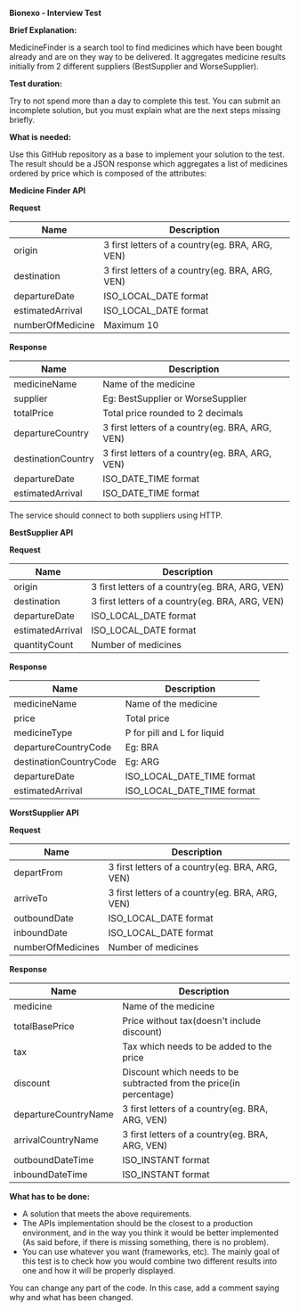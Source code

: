 **Bionexo - Interview Test**

**Brief Explanation:**

MedicineFinder is a search tool to find medicines which have been bought already and are on they way to be delivered.
It aggregates medicine results initially from 2 different suppliers (BestSupplier and WorseSupplier).

**Test duration:**

Try to not spend more than a day to complete this test. You can submit an incomplete solution, but you must explain what are the next steps missing briefly. 

**What is needed:**

Use this GitHub repository as a base to implement your solution to the test.
The result should be a JSON response which aggregates a list of medicines ordered by price which is composed of the attributes:

**Medicine Finder API**

**Request**

| Name | Description |
| ------ | ------ |
| origin | 3 first letters of a country(eg. BRA, ARG, VEN) |
| destination | 3 first letters of a country(eg. BRA, ARG, VEN) |
| departureDate | ISO_LOCAL_DATE format |
| estimatedArrival | ISO_LOCAL_DATE format |
| numberOfMedicine | Maximum 10 |

**Response**

| Name | Description |
| ------ | ------ |
| medicineName | Name of the medicine |
| supplier | Eg: BestSupplier or WorseSupplier |
| totalPrice | Total price rounded to 2 decimals |
| departureCountry | 3 first letters of a country(eg. BRA, ARG, VEN) |
| destinationCountry | 3 first letters of a country(eg. BRA, ARG, VEN) |
| departureDate | ISO_DATE_TIME format |
| estimatedArrival | ISO_DATE_TIME format |

The service should connect to both suppliers using HTTP.

**BestSupplier API**

**Request**

| Name | Description |
| ------ | ------ |
| origin | 3 first letters of a country(eg. BRA, ARG, VEN) |
| destination | 3 first letters of a country(eg. BRA, ARG, VEN) |
| departureDate | ISO_LOCAL_DATE format |
| estimatedArrival | ISO_LOCAL_DATE format |
| quantityCount| Number of medicines |

**Response**


| Name | Description |
| ------ | ------ |
| medicineName | Name of the medicine |
| price | Total price |
| medicineType | P for pill and L for liquid |
| departureCountryCode | Eg: BRA |
| destinationCountryCode | Eg: ARG |
| departureDate | ISO_LOCAL_DATE_TIME format |
| estimatedArrival | ISO_LOCAL_DATE_TIME format |

**WorstSupplier API**

**Request**

| Name | Description |
| ------ | ------ |
| departFrom | 3 first letters of a country(eg. BRA, ARG, VEN) |
| arriveTo | 3 first letters of a country(eg. BRA, ARG, VEN) |
| outboundDate |ISO_LOCAL_DATE format |
| inboundDate | ISO_LOCAL_DATE format |
| numberOfMedicines | Number of medicines |

**Response**

| Name | Description |
| ------ | ------ |
| medicine | Name of the medicine |
| totalBasePrice | Price without tax(doesn't include discount) |
| tax | Tax which needs to be added to the price |
| discount | Discount which needs to be subtracted from the price(in percentage) |
| departureCountryName | 3 first letters of a country(eg. BRA, ARG, VEN) |
| arrivalCountryName | 3 first letters of a country(eg. BRA, ARG, VEN) |
| outboundDateTime | ISO_INSTANT format |
| inboundDateTime | ISO_INSTANT format |

**What has to be done:**

- A solution that meets the above requirements.
- The APIs implementation should be the closest to a production environment, and in the way you think it would be better implemented 
(As said before, if there is missing something, there is no problem).
- You can use whatever you want (frameworks, etc). The mainly goal of this test is to check
how you would combine two different results into one and how it will be properly displayed.

You can change any part of the code. In this case, add a comment saying why and what has been changed.

